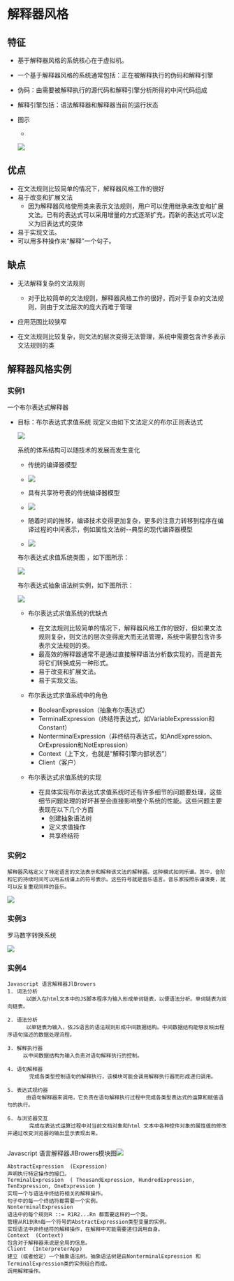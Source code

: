 # 解释器风格

## 特征

- 基于解释器风格的系统核心在于虚拟机。
- 一个基于解释器风格的系统通常包括：正在被解释执行的伪码和解释引擎
- 伪码：由需要被解释执行的源代码和解释引擎分析所得的中间代码组成
- 解释引擎包括：语法解释器和解释器当前的运行状态

- 图示

  - 

    ![](https://cdn.jsdelivr.net/gh/ZanderZhao/img20/file/20191221172444.png)

    

## 优点

  - 在文法规则比较简单的情况下，解释器风格工作的很好
  - 易于改变和扩展文法
    - 因为解释器风格使用类来表示文法规则，用户可以使用继承来改变和扩展文法。已有的表达式可以采用增量的方式逐渐扩充，而新的表达式可以定义为旧表达式的变体
  - 易于实现文法。
  - 可以用多种操作来“解释”一个句子。

## 缺点

  - 无法解释复杂的文法规则
    - 对于比较简单的文法规则，解释器风格工作的很好，而对于复杂的文法规则，则由于文法层次的庞大而难于管理

  - 应用范围比较狭窄

  - 在文法规则比较复杂，则文法的层次变得无法管理，系统中需要包含许多表示文法规则的类

##  解释器风格实例

### 实例1

一个布尔表达式解释器

- 目标：布尔表达式求值系统  现定义由如下文法定义的布尔正则表达式

  ![](https://cdn.jsdelivr.net/gh/ZanderZhao/img20/file/20191221175542.png)

  系统的体系结构可以随技术的发展而发生变化

  + 传统的编译器模型

  + ![](https://cdn.jsdelivr.net/gh/ZanderZhao/img20/file/20191221175812.png)

  + 具有共享符号表的传统编译器模型

  + ![](https://cdn.jsdelivr.net/gh/ZanderZhao/img20/file/20191221175830.png)

  + 随着时间的推移，编译技术变得更加复杂，更多的注意力转移到程序在编译过程的中间表示，例如属性文法树--典型的现代编译器模型

  + ![](https://cdn.jsdelivr.net/gh/ZanderZhao/img20/file/20191221175900.png)

    

  布尔表达式求值系统类图 ，如下图所示：

  ![](https://cdn.jsdelivr.net/gh/ZanderZhao/img20/file/20191221175930.png)

  布尔表达式抽象语法树实例，如下图所示： 

  

  ![](https://cdn.jsdelivr.net/gh/ZanderZhao/img20/file/20191221175947.png)

  

  - 布尔表达式求值系统的优缺点

    - 在文法规则比较简单的情况下，解释器风格工作的很好，但如果文法规则复杂，则文法的层次变得庞大而无法管理，系统中需要包含许多表示文法规则的类。
    - 最高效的解释器通常不是通过直接解释语法分析数实现的，而是首先将它们转换成另一种形式。
    - 易于改变和扩展文法。
    - 易于实现文法。

  - 布尔表达式求值系统中的角色

    - BooleanExpression（抽象布尔表达式）
    - TerminalExpression（终结符表达式，如VariableExpresssion和Constant）
    - NonterminalExpression（非终结符表达式，如AndExpression、OrExpression和NotExpression）
    - Context（上下文，也就是“解释引擎内部状态”）
    - Client（客户）

  - 布尔表达式求值系统的实现

    - 在具体实现布尔表达式求值系统时还有许多细节的问题要处理，这些细节问题处理的好坏甚至会直接影响整个系统的性能。这些问题主要表现在以下几个方面
      - 创建抽象语法树
      - 定义求值操作
      - 共享终结符

### 实例2

    解释器风格定义了特定语言的文法表示和解释该文法的解释器。这种模式如同乐谱。其中，音阶和它的持续时间可以用五线谱上的符号表示。这些符号就是音乐语言。音乐家按照乐谱演奏，就可以反复重现同样的音乐。 

![](https://cdn.jsdelivr.net/gh/ZanderZhao/img20/file/20191221180148.png)

### 实例3

罗马数字转换系统

![](https://cdn.jsdelivr.net/gh/ZanderZhao/img20/file/20191221180228.png)

### 实例4

```
Javascript 语言解释器JlBrowers
1. 词法分析
      以嵌入在html文本中的JS脚本程序为输入形成单词链表，以便语法分析。单词链表为双向链表。
 
2. 语法分析
      以单链表为输入，依JS语言的语法规则形成中间数据结构。中间数据结构能够反映出程序语句描述的数据处理流程。
 
3. 解释执行器
     以中间数据结构为输入负责对语句解释执行的控制。
 
4. 语句解释器
       完成各类型控制语句的解释执行，该模块可能会调用解释执行器而形成递归调用。
       
5. 表达式规约器
      由语句解释器来调用，它负责在语句解释执行过程中完成各类型表达式的运算和赋值语句的执行。
 
6. 与浏览器交互
       完成在表达式运算过程中对当前文档对象和html 文本中各种控件对象的属性值的修改并通过改变浏览器的输出显示表现出来。


```

Javascript 语言解释器JlBrowers模块图![](https://cdn.jsdelivr.net/gh/ZanderZhao/img20/file/20191221180311.png)

```
AbstractExpression  (Expression) 
声明执行特定操作的接口。
TerminalExpression  ( ThousandExpression, HundredExpression, TenExpression, OneExpression ) 
实现一个与语法中终结符相关的解释操作。 
句子中的每一个终结符都需要一个实例。
NonterminalExpression  
语法中的每个规则R ::= R1R2...Rn 都需要这样的一个类。
管理从R1到Rn每一个符号的AbstractExpression类型变量的实例。
实现语法中非终结符的解释操作，在解释中可能需要递归调用自身。
Context  (Context) 
包含对于解释器来说是全局的信息。
Client  (InterpreterApp) 
建立（或者给定）一个抽象语法树。抽象语法树是由NonterminalExpression 和TerminalExpression类的实例组合而成。
调用解释操作。


```

